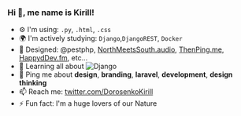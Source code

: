 ### Hi 👋, me name is Kirill!

- ⚙️ I'm using: `.py`, `.html`, `.css`
- 🌍 I'm actively studying: `Django`,`DjangoREST`, `Docker`
- 💅 Designed: @pestphp, [NorthMeetsSouth.audio](https://www.northmeetssouth.audio), [ThenPing.me](https://thenping.me), [HappydDev.fm](https://www.happydev.fm), etc…
- 🌱 Learning all about ![Django](https://img.shields.io/badge/django-%23092E20.svg?style=for-the-badge&logo=django&logoColor=white)
- 💬 Ping me about **design**, **branding**, **laravel**, **development**, **design thinking**
- 📫 Reach me: [twitter.com/DorosenkoKirill](https://twitter.com/DorosenkoKirill)
- ⚡️ Fun fact: I'm a huge lovers of our Nature
